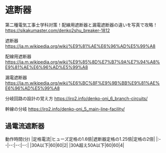 # 遮断器
第二種電気工事士学科対策！配線用遮断器と漏電遮断器の違いを写真で攻略！
https://sikakumaster.com/denko2shu_breaker-1812

遮断器
https://ja.m.wikipedia.org/wiki/%E9%81%AE%E6%96%AD%E5%99%A8

配線用遮断器
https://ja.m.wikipedia.org/wiki/%E9%85%8D%E7%B7%9A%E7%94%A8%E9%81%AE%E6%96%AD%E5%99%A8

漏電遮断器
https://ja.m.wikipedia.org/wiki/%E6%BC%8F%E9%9B%BB%E9%81%AE%E6%96%AD%E5%99%A8

分岐回路の設計の覚え方
https://iro2.info/denko-oni_6_branch-circuits/

幹線の分岐
https://iro2.info/denko-oni_5_main-line-facility/


## 過電流遮断器
動作時間(分)
|定格電流|ヒューズ定格の1.6倍|遮断器定格の1.25倍|定格の2倍|
|:--|--:|--:|--:|
|30A以下|60|60|2|
|30A超え50A以下|60|60|4|




